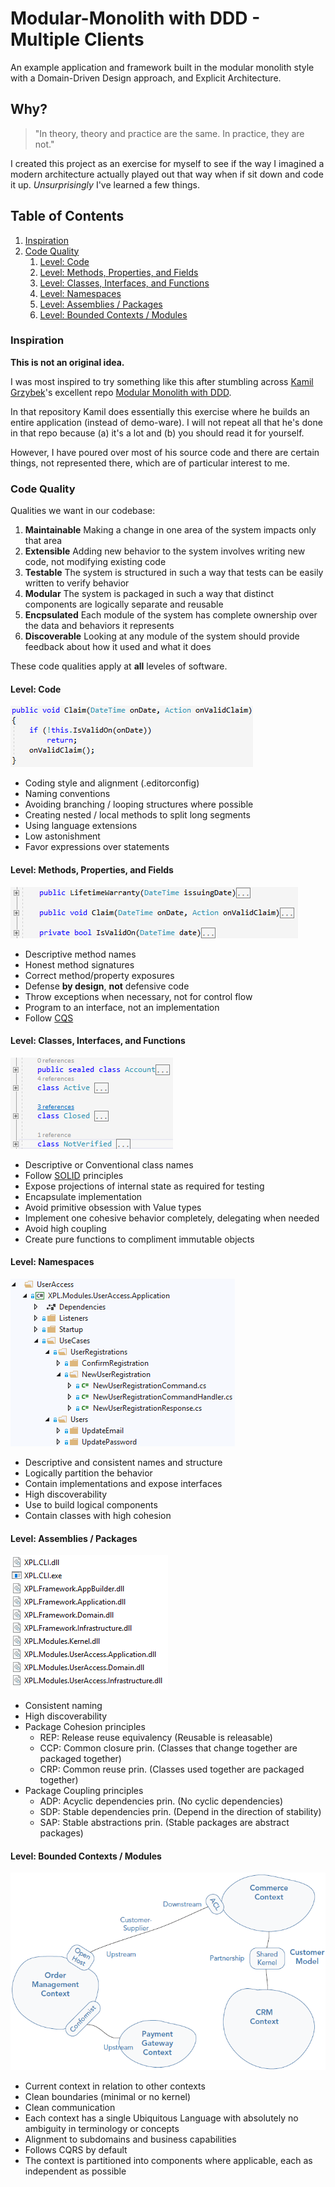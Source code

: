 # Modular-Monolith with DDD - Multiple Clients

An example application and framework built in the modular monolith style with
a Domain-Driven Design approach, and Explicit Architecture.

## Why?

> "In theory, theory and practice are the same. In practice, they are not."

I created this project as an exercise for myself to see if the way I imagined a modern architecture
actually played out that way when if sit down and code it up. *Unsurprisingly* I've learned a few things.

## Table of Contents

1. [Inspiration](#Inspiration)
1. [Code Quality](#code-quality)
   1. [Level: Code](#level-code)
   2. [Level: Methods, Properties, and Fields](#level-methods-properties-and-fields)
   3. [Level: Classes, Interfaces, and Functions](#level-classes-interfaces-and-functions)
   4. [Level: Namespaces](#level-namespaces)
   5. [Level: Assemblies / Packages](#level-assemblies-packages)
   6. [Level: Bounded Contexts / Modules](#level-bounded-contexts-modules)

### Inspiration

**This is not an original idea.**

I was most inspired to try something like this after stumbling
across [Kamil Grzybek](http://www.kamilgrzybek.com/)'s excellent
repo [Modular Monolith with DDD](https://github.com/kgrzybek/modular-monolith-with-ddd).

In that repository Kamil does essentially this exercise where he builds an entire application (instead of demo-ware).
I will not repeat all that he's done in that repo because (a) it's a lot and (b) you should read it for yourself.

However, I have poured over most of his source code and there are certain things, not represented there,
which are of particular interest to me.

### Code Quality

Qualities we want in our codebase:
1. **Maintainable** Making a change in one area of the system impacts only that area
2. **Extensible** Adding new behavior to the system involves writing new code, not modifying existing code
3. **Testable** The system is structured in such a way that tests can be easily written to verify behavior
4. **Modular** The system is packaged in such a way that distinct components are logically separate and reusable
5. **Encpsulated** Each module of the system has complete ownership over the data and behaviors it represents
6. **Discoverable** Looking at any module of the system should provide feedback about how it used and what it does

These code qualities apply at **all** leveles of software.

#### Level: Code

![Code Level](docs/Level-Code.png)
- Coding style and alignment (.editorconfig)
- Naming conventions
- Avoiding branching / looping structures where possible
- Creating nested / local methods to split long segments
- Using language extensions
- Low astonishment
- Favor expressions over statements

#### Level: Methods, Properties, and Fields

![Method Level](docs/Level-Methods.png)
- Descriptive method names
- Honest method signatures
- Correct method/property exposures
- Defense **by design**,  **not** defensive code
- Throw exceptions when necessary, not for control flow
- Program to an interface, not an implementation
- Follow [CQS](https://en.wikipedia.org/wiki/Command%E2%80%93query_separation)

#### Level: Classes, Interfaces, and Functions

![Class Level](docs/Level-Classes.png)
- Descriptive or Conventional class names
- Follow [SOLID](https://en.wikipedia.org/wiki/SOLID) principles
- Expose projections of internal state as required for testing
- Encapsulate implementation
- Avoid primitive obsession with Value types
- Implement one cohesive behavior completely, delegating when needed
- Avoid high coupling
- Create pure functions to compliment immutable objects

#### Level: Namespaces

![Namespace Level](docs/Level-Namespaces.png)
- Descriptive and consistent names and structure
- Logically partition the behavior
- Contain implementations and expose interfaces
- High discoverability
- Use to build logical components
- Contain classes with high cohesion

#### Level: Assemblies / Packages

![Assembly level](docs/Level-Assemblies.png)
- Consistent naming
- High discoverability
- Package Cohesion principles
   - REP: Release reuse equivalency (Reusable is releasable)
   - CCP: Common closure prin. (Classes that change together are packaged together)
   - CRP: Common reuse prin. (Classes used together are packaged together)
- Package Coupling principles
   - ADP: Acyclic dependencies prin. (No cyclic dependencies)
   - SDP: Stable dependencies prin. (Depend in the direction of stability)
   - SAP: Stable abstractions prin. (Stable packages are abstract packages)

#### Level: Bounded Contexts / Modules

![Module Level](docs/Level-Modules.png)

- Current context in relation to other contexts
- Clean boundaries (minimal or no kernel)
- Clean communication
- Each context has a single Ubiquitous Language with absolutely no ambiguity in terminology or concepts
- Alignment to subdomains and business capabilities
- Follows CQRS by default
- The context is partitioned into components where applicable, each as independent as possible